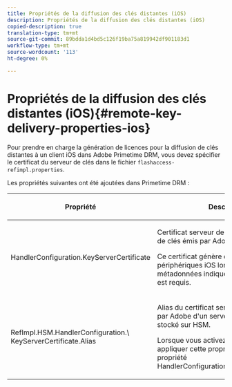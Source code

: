 ```yaml
---
title: Propriétés de la diffusion des clés distantes (iOS)
description: Propriétés de la diffusion des clés distantes (iOS)
copied-description: true
translation-type: tm+mt
source-git-commit: 89bdda1d4bd5c126f19ba75a819942df901183d1
workflow-type: tm+mt
source-wordcount: '113'
ht-degree: 0%

---
```



# Propriétés de la diffusion des clés distantes (iOS){#remote-key-delivery-properties-ios}

Pour prendre en charge la génération de licences pour la diffusion de clés distantes à un client iOS dans Adobe Primetime DRM, vous devez spécifier le certificat du serveur de clés dans le fichier `flashaccess-refimpl.properties`.

Les propriétés suivantes ont été ajoutées dans Primetime DRM :

<table frame="all" colsep="1" rowsep="1" class="+ topic/table adobe-d/table " id="table_xz2_lwy_n4"> 
 <thead class="- topic/thead "> 
  <tr rowsep="1" class="- topic/row "> 
   <th colname="1" class="- topic/entry entry"> <p class="- topic/p ">Propriété </p> </th> 
   <th colname="2" class="- topic/entry entry"> <p class="- topic/p ">Description </p> </th> 
  </tr> 
 </thead>
 <tbody class="- topic/tbody "> 
  <tr rowsep="1" class="- topic/row "> 
   <td colname="1" class="- topic/entry "><span class="codeph"> HandlerConfiguration.KeyServerCertificate</span> </td> 
   <td colname="2" class="- topic/entry "> <p>Certificat serveur de licences du serveur de clés émis par Adobe. </p> <p>Ce certificat génère des licences pour les périphériques iOS lorsque les métadonnées indiquent qu’un serveur clé est requis. </p> </td> 
  </tr> 
  <tr rowsep="0" class="- topic/row "> 
   <td colname="1" class="- topic/entry "><span class="codeph"> RefImpl.HSM.HandlerConfiguration.\ KeyServerCertificate.Alias</span> </td> 
   <td colname="2" class="- topic/entry "> <p>Alias du certificat serveur de licences émis par Adobe d'un serveur de clés qui est stocké sur HSM. </p> <p>Lorsque vous activez HSM, vous pouvez appliquer cette propriété au lieu de la propriété <span class="codeph"> HandlerConfiguration.KeyServerCertificate</span>. </p> </td> 
  </tr> 
 </tbody> 
</table>

